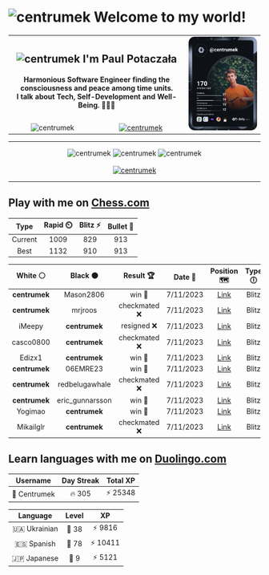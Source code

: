 <h1>
  <img
    src="https://emojis.slackmojis.com/emojis/images/1531849430/4246/blob-sunglasses.gif"
    width="30"
    alt="centrumek"
  />
  Welcome to my world!
</h1>

<table>
  <tbody>
    <tr>
      <td align="center" width="70%" colspan="2">
        <h2>
          <img
            src="https://raw.githubusercontent.com/MartinHeinz/MartinHeinz/master/wave.gif"
            width="30px"
            alt="centrumek"
          />
          I'm Paul Potaczała
        </h2>
        <h4>
          Harmonious Software Engineer finding the consciousness and peace among time units.
          <br/>
          I talk about Tech, Self-Development and Well-Being. 🌿🧘🚀
        </h4>
      </td>
      <td width="30%" rowspan="2">
        <a href="https://app.daily.dev/centrumek">
          <img
            src="./devcard.svg"
            alt="centrumek"
          />
        </a>
      </td>
    </tr>
    <tr align="center">
      <td>
        <img
          src="https://komarev.com/ghpvc/?username=centrumek&label=visitors&color=0e75b6&style=flat"
          alt="centrumek"
        >
      </td>
      <td>
        <a href="https://stackoverflow.com/users/14496012/centrumek">
          <img
            src="https://stackoverflow.com/users/flair/14496012.png?theme=dark"
            alt="centrumek"
          >
        </a>
      </td>
    </tr>
  </tbody>
</table>

---
<div align="center">
  <img 
    src="https://github-readme-stats.vercel.app/api?username=centrumek&show_icons=true&count_private=true&theme=dark&hide_border=true&hide=issues,contribs&bg_color=00000000"
    alt="centrumek"
  />
  <img
    src="https://github-readme-stats.vercel.app/api/top-langs/?username=centrumek&layout=compact&hide_border=true&theme=dark&bg_color=00000000&langs_count=6&exclude_repo=air-statistic-app"
    alt="centrumek"
  />
  <img 
    src="https://github-readme-streak-stats.herokuapp.com?user=centrumek&theme=dark&hide_border=true&background=FFFFFF00"
    alt="centrumek"
  />
  <br/>
  <br/>
  <a href="https://www.buymeacoffee.com/centrumek">
    <img
      src="https://cdn.buymeacoffee.com/buttons/v2/default-orange.png"
      height="50"
      width="210"
      alt="centrumek"
    />
  </a>
</div>

---

## Play with me on [Chess.com](https://www.chess.com/member/centrumek)

<div align="center">
<!--START_SECTION:chessStats-->
<!-- Automatically generated with https://github.com/Balastrong/chess-stats-action -->

| Type | Rapid ⏲️ | Blitz ⚡ | Bullet 🔫 |
|:---:|:---:|:---:|:---:|
| Current | 1009 | 829 | 913 |
| Best | 1132 | 910 | 913 |

| White ⚪ | Black ⚫ | Result 🏆 | Date 📅 | Position 🗺️ | Type 🕕 |
|:---:|:---:|:---:|:---:|:---:|:---:|
| **centrumek** | Mason2806 | win 🥇 | 7/11/2023 | <a href="http://www.ee.unb.ca/cgi-bin/tervo/fen.pl?select=8/2k5/8/1K1Q4/8/8/8/8 b - -">Link</a> | Blitz |
| **centrumek** | mrjroos | checkmated ❌ | 7/11/2023 | <a href="http://www.ee.unb.ca/cgi-bin/tervo/fen.pl?select=8/7K/8/8/4k3/8/7q/6q1 w - -">Link</a> | Blitz |
| iMeepy | **centrumek** | resigned ❌ | 7/11/2023 | <a href="http://www.ee.unb.ca/cgi-bin/tervo/fen.pl?select=2k4r/pp3pbp/8/2p1Pp2/5B2/2P4P/PPn2PP1/2R2RK1 b - -">Link</a> | Blitz |
| casco0800 | **centrumek** | checkmated ❌ | 7/11/2023 | <a href="http://www.ee.unb.ca/cgi-bin/tervo/fen.pl?select=5r2/5B2/6Qk/6p1/7p/2P1P2P/1PK3PB/8 b - -">Link</a> | Blitz |
| Edizx1 | **centrumek** | win 🥇 | 7/11/2023 | <a href="http://www.ee.unb.ca/cgi-bin/tervo/fen.pl?select=1k1r3r/1p5p/p2b3p/3P4/8/2QP4/PP3PPq/2R2RK1 w - -">Link</a> | Blitz |
| **centrumek** | 06EMRE23 | win 🥇 | 7/11/2023 | <a href="http://www.ee.unb.ca/cgi-bin/tervo/fen.pl?select=2k3N1/2r2p1p/1R6/6P1/4KP2/8/8/8 b - -">Link</a> | Blitz |
| **centrumek** | redbelugawhale | checkmated ❌ | 7/11/2023 | <a href="http://www.ee.unb.ca/cgi-bin/tervo/fen.pl?select=8/7R/4bk2/5p1P/6PK/5P2/7q/8 w - -">Link</a> | Blitz |
| **centrumek** | eric_gunnarsson | win 🥇 | 7/11/2023 | <a href="http://www.ee.unb.ca/cgi-bin/tervo/fen.pl?select=8/p4B2/1kp3p1/1p5p/1P1PKP2/P5P1/8/1r6 b - -">Link</a> | Blitz |
| Yogimao | **centrumek** | win 🥇 | 7/11/2023 | <a href="http://www.ee.unb.ca/cgi-bin/tervo/fen.pl?select=8/pp6/6Q1/2kp1P1P/3p4/PPq5/KR6/4r3 w - -">Link</a> | Blitz |
| Mikailglr | **centrumek** | checkmated ❌ | 7/11/2023 | <a href="http://www.ee.unb.ca/cgi-bin/tervo/fen.pl?select=r7/8/k1Q5/pN1p3p/2p5/1P6/PKP2PqP/7R b - -">Link</a> | Blitz |

<!--END_SECTION:chessStats-->
</div>

## Learn languages with me on [Duolingo.com](https://www.duolingo.com/profile/Centrumek)

<div align="center">
<!--START_SECTION:duolingoStats-->
<!-- Automatically generated with https://github.com/centrumek/duolingo-readme-stats-->

| Username | Day Streak | Total XP |
|:---:|:---:|:---:|
| 👤 Centrumek | 🔥 305 | ⚡ 25348 |

| Language | Level | XP |
|:---:|:---:|:---:|
| 🇺🇦 Ukrainian | 👑 38 | ⚡ 9816 |
| 🇪🇸 Spanish | 👑 78 | ⚡ 10411 |
| 🇯🇵 Japanese | 👑 9 | ⚡ 5121 |

<!--END_SECTION:duolingoStats-->
</div>
<!--
**centrumek/centrumek** is a ✨ _special_ ✨ repository because its `README.md` (this file) appears on your GitHub profile.

Here are some ideas to get you started:

- 🔭 I’m currently working on ...
- 🌱 I’m currently learning ...
- 👯 I’m looking to collaborate on ...
- 🤔 I’m looking for help with ...
- 💬 Ask me about ...
- 📫 How to reach me: ...
- 😄 Pronouns: ...
- ⚡ Fun fact: ...
-->
